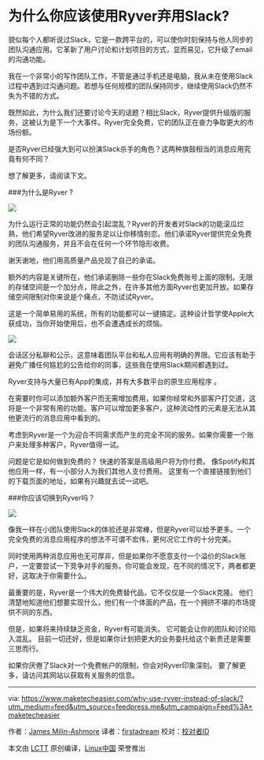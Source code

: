 
为什么你应该使用Ryver弃用Slack?
=====
貌似每个人都听说过Slack，它是一款跨平台的，可以使你时刻保持与他人同步的团队沟通应用。它革新了用户讨论和计划项目的方式，显而易见，它升级了email的沟通功能。

我在一个非常小的写作团队工作，不管是通过手机还是电脑，我从未在使用Slack过程中遇到过沟通问题。若想与任何规模的团队保持同步，继续使用Slack仍然不失为不错的方式。

既然如此，为什么我们还要讨论今天的话题？相比Slack，Ryver提供升级版的服务，这被认为是下一个大事件。Ryver完全免费，它的团队正在奋力争取更大的市场份额。

是否Ryver已经强大到可以扮演Slack杀手的角色？这两种旗鼓相当的消息应用究竟有何不同？

想了解更多，请阅读下文。


###为什么是Ryver ?

![](https://maketecheasier-2d0f.kxcdn.com/assets/uploads/2016/04/Ryver.jpg)

为什么运行正常的功能仍然会引起混乱？Ryver的开发者对Slack的功能滚瓜烂熟，他们希望Ryver改进的服务足以让你移情别恋。他们承诺Ryver提供完全免费的团队沟通服务，并且不会在任何一个环节隐形收费。

谢天谢地，他们用高质量产品兑现了自己的承诺。

额外的内容是关键所在，他们承诺删除一些你在Slack免费账号上面的限制。无限的存储空间是一个加分点，除此之外，在许多其他方面Ryver也更加开放。如果存储空间限制对你来说是个痛点，不防试试Ryver。

这是一个简单易用的系统，所有的功能都可以一键搞定。这种设计哲学使Apple大获成功，当你开始使用后，也不会遭遇成长的烦恼。

![](https://maketecheasier-2d0f.kxcdn.com/assets/uploads/2016/09/ryver-web-interface.png)

会话区分私聊和公示，这意味着团队平台和私人应用有明确的界限。它应该有助于避免广播任何尴尬的公告给你的同事，这些我在使用Slack期间都遇到过。

Ryver支持与大量已有App的集成，并有大多数平台的原生应用程序 。

在需要时你可以添加额外客户而无需增加费用，如果你经常和外部客户打交道，这将是一个非常有用的功能。客户可以增加更多客户，这种流动性的元素是无法从其他更流行的消息应用中看到的。

考虑到Ryver是一个为迎合不同需求而产生的完全不同的服务。如果你需要一个账户来处理多种客户，Ryver值得一试。

问题是它是如何做到免费的？ 快速的答案是高级用户将为你付费。 像Spotify和其他应用一样，有一小部分人为我们其他人支付费用。 这里有一个直接链接到他们的下载页面的地址，如果有兴趣就去试一试吧。

###你应该切换到Ryver吗？

![](https://maketecheasier-2d0f.kxcdn.com/assets/uploads/2016/04/Slack-homepage.jpg)

像我一样在小团队使用Slack的体验还是非常棒，但是Ryver可以给予更多。一个完全免费的消息应用程序的想法不可谓不宏伟，更何况它工作的十分完美。

同时使用两种消息应用也无可厚非，但是如果你不愿意支付一个溢价的Slack账户，一定要尝试一下竞争对手的服务。你可能会发现，在不同的情况下，两者都更好，这取决于你需要什么。

最重要的是，Ryver是一个伟大的免费替代品，它不仅仅是一个Slack克隆。 他们清楚地知道他们想要实现什么，他们有一个体面的产品，在一个拥挤不堪的市场提供不同的东西。

但是，如果将来持续缺乏资金，Ryver有可能消失。 它可能会让你的团队和讨论陷入混乱。 目前一切还好，但是如果你计划把更大的业务委托给这个新贵还是需要三思而行。


如果你厌倦了Slack对一个免费帐户的限制，你会对Ryver印象深刻。 要了解更多，请访问其网站以获取有关服务的信息。

--------------------------------------------------------------------------------

via: https://www.maketecheasier.com/why-use-ryver-instead-of-slack/?utm_medium=feed&utm_source=feedpress.me&utm_campaign=Feed%3A+maketecheasier

作者：[James Milin-Ashmore][a]
译者：[firstadream](https://github.com/firstadream)
校对：[校对者ID](https://github.com/校对者ID)

本文由 [LCTT](https://github.com/LCTT/TranslateProject) 原创编译，[Linux中国](https://linux.cn/) 荣誉推出

[a]: https://www.maketecheasier.com/author/james-ashmore/
